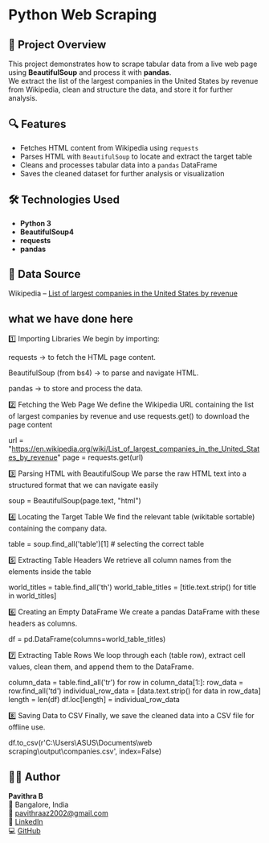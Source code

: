 # Python Web Scraping

## 📌 Project Overview
This project demonstrates how to scrape tabular data from a live web page using **BeautifulSoup** and process it with **pandas**.  
We extract the list of the largest companies in the United States by revenue from Wikipedia, clean and structure the data, and store it for further analysis.

## 🔍 Features
- Fetches HTML content from Wikipedia using `requests`
- Parses HTML with `BeautifulSoup` to locate and extract the target table
- Cleans and processes tabular data into a `pandas` DataFrame
- Saves the cleaned dataset for further analysis or visualization

## 🛠️ Technologies Used
- **Python 3**
- **BeautifulSoup4**
- **requests**
- **pandas**

## 📂 Data Source
Wikipedia – [List of largest companies in the United States by revenue](https://en.wikipedia.org/wiki/List_of_largest_companies_in_the_United_States_by_revenue)

## what we have done here
1️⃣ Importing Libraries
We begin by importing:

requests → to fetch the HTML page content.

BeautifulSoup (from bs4) → to parse and navigate HTML.

pandas → to store and process the data.

2️⃣ Fetching the Web Page
We define the Wikipedia URL containing the list of largest companies by revenue and use requests.get() to download the page content

url = "https://en.wikipedia.org/wiki/List_of_largest_companies_in_the_United_States_by_revenue"
page = requests.get(url)


3️⃣ Parsing HTML with BeautifulSoup
We parse the raw HTML text into a structured format that we can navigate easily

soup = BeautifulSoup(page.text, "html")

4️⃣ Locating the Target Table
We find the relevant table (wikitable sortable) containing the company data.

table = soup.find_all('table')[1]  # selecting the correct table

5️⃣ Extracting Table Headers
We retrieve all column names from the <th> elements inside the table

world_titles = table.find_all('th')
world_table_titles = [title.text.strip() for title in world_titles]

6️⃣ Creating an Empty DataFrame
We create a pandas DataFrame with these headers as columns.

df = pd.DataFrame(columns=world_table_titles)

7️⃣ Extracting Table Rows
We loop through each <tr> (table row), extract <td> cell values, clean them, and append them to the DataFrame.

column_data = table.find_all('tr')
for row in column_data[1:]:
    row_data = row.find_all('td')
    individual_row_data = [data.text.strip() for data in row_data]
    length = len(df)
    df.loc[length] = individual_row_data

8️⃣ Saving Data to CSV
Finally, we save the cleaned data into a CSV file for offline use.

df.to_csv(r'C:\Users\ASUS\Documents\web scraping\output\companies.csv', index=False)



## 👩‍💻 Author
**Pavithra B**  
📍 Bangalore, India  
📧 pavithraaz2002@gmail.com  
🔗 [LinkedIn](https://linkedin.com/in/pavithra-b-114358338)  
💻 [GitHub](https://github.com/Pavithra-0803)
